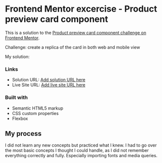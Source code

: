 # Frontend Mentor excercise - Product preview card component

This is a solution to the [Product preview card component challenge on Frontend Mentor](https://www.frontendmentor.io/challenges/product-preview-card-component-GO7UmttRfa).

Challenge: 
create a replica of the card in both web and mobile view

My solution: 


### Links

- Solution URL: [Add solution URL here](https://your-solution-url.com)
- Live Site URL: [Add live site URL here](https://your-live-site-url.com)



### Built with
- Semantic HTML5 markup
- CSS custom properties
- Flexbox

## My process
I did not learn any new concepts but practiced what I knew. I had to go over the most basic concepts I thought I could handle, as I did not remember everything correctly and fully. Especially importing fonts and media queries. 

